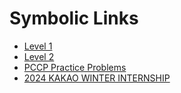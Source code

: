 <!DOCTYPE html>
<html>
  <head>
    <meta charset="UTF-8">
    <meta name="viewport" content="width=device-width, initial-scale=1.0">
    <title>README</title>
    <link rel="stylesheet" type="text/css" href="styles.css">
  </head>
  <body>
    <div class="symbolic-links">
      <div class="container">
        <h1>Symbolic Links</h1>
        <ul>
          <li><a href="./">Level 1</a></li>
          <li><a href="./">Level 2</a></li>
          <li><a href="./src/main/java/PCCP">PCCP Practice Problems</a></li>
          <li><a href="./">2024 KAKAO WINTER INTERNSHIP</a></li>
        </ul>
      </div>
    </div>
  </body>
</html>
